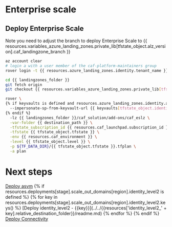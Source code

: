 # Enterprise scale

## Deploy Enterprise Scale

Note you need to adjust the branch to deploy Enterprise Scale to {{ resources.variables_azure_landing_zones.private_lib[tfstate_object.alz_version].caf_landingzone_branch }}

```bash
az account clear
# login a with a user member of the caf-platform-maintainers group
rover login -t {{ resources.azure_landing_zones.identity.tenant_name }}

cd {{ landingzones_folder }}
git fetch origin
git checkout {{ resources.variables_azure_landing_zones.private_lib[tfstate_object.alz_version].caf_landingzone_branch }}

rover \
{% if keyvaults is defined and resources.azure_landing_zones.identity.azuread_identity_mode != "logged_in_user" %}
  --impersonate-sp-from-keyvault-url {{ keyvaults[tfstate_object.identity_aad_key].vault_uri }} \
{% endif %}
  -lz {{ landingzones_folder }}/caf_solution/add-ons/caf_eslz \
  -var-folder {{ destination_path }} \
  -tfstate_subscription_id {{ resources.caf_launchpad.subscription_id }} \
  -tfstate {{ tfstate_object.tfstate }} \
  -env {{ resources.caf_environment }} \
  -level {{ tfstate_object.level }} \
  -p ${TF_DATA_DIR}/{{ tfstate_object.tfstate }}.tfplan \
  -a plan

```

# Next steps

[Deploy asvm](../../level2/asvm/readme.md)
{% if resources.deployments[stage].scale_out_domains[region].identity_level2 is defined %}
{% for key in resources.deployments[stage].scale_out_domains[region].identity_level2.keys() %}
[Deploy identity_level2 - {{key}}](../../{{resources['identity_level2_' + key].relative_destination_folder}}/readme.md)
{% endfor %}
{% endif %}
[Deploy Connectivity](../../level2/connectivity/virtual_wans/readme.md)
